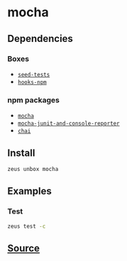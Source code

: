 
mocha
====================







## Dependencies
### Boxes
* [`seed-tests`](seed-tests.md)
* [`hooks-npm`](hooks-npm.md)
### npm packages
* [`mocha`](http://npmjs.com/package/mocha)
* [`mocha-junit-and-console-reporter`](http://npmjs.com/package/mocha-junit-and-console-reporter)
* [`chai`](http://npmjs.com/package/chai)


## Install
```bash
zeus unbox mocha
```
## Examples
### Test
```bash
zeus test -c
```











## [Source](https://github.com/liquidapps-io/zeus-sdk/tree/master/boxes/groups/eos-framework/mocha)